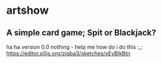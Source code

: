 # artshow

## A simple card game; Spit or Blackjack?


ha ha version 0.0 
nothing - help me how do i do this :_:
https://editor.p5js.org/ziqba3/sketches/xEyBlkBtn
